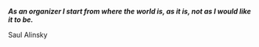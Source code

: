 _**As an organizer I start from where the world is, as it is, not as I would like it to be.**_

Saul Alinsky